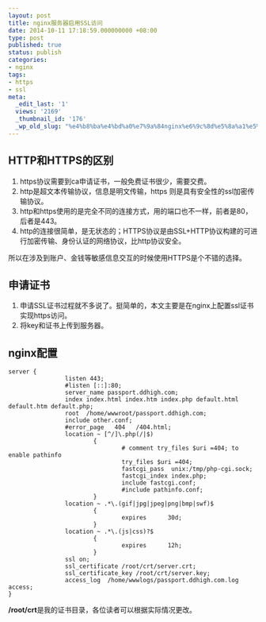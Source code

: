 ```yaml
---
layout: post
title: nginx服务器启用SSL访问
date: 2014-10-11 17:18:59.000000000 +08:00
type: post
published: true
status: publish
categories:
- nginx
tags:
- https
- ssl
meta:
  _edit_last: '1'
  views: '2169'
  _thumbnail_id: '176'
  _wp_old_slug: "%e4%b8%ba%e4%bd%a0%e7%9a%84nginx%e6%9c%8d%e5%8a%a1%e5%99%a8%e5%90%af%e7%94%a8ssl%e8%af%81%e4%b9%a6"
---
```

## HTTP和HTTPS的区别
1. https协议需要到ca申请证书，一般免费证书很少，需要交费。 　
2. http是超文本传输协议，信息是明文传输，https 则是具有安全性的ssl加密传输协议。 　　
3. http和https使用的是完全不同的连接方式，用的端口也不一样，前者是80，后者是443。 　　
4. http的连接很简单，是无状态的；HTTPS协议是由SSL+HTTP协议构建的可进行加密传输、身份认证的网络协议，比http协议安全。

所以在涉及到账户、金钱等敏感信息交互的时候使用HTTPS是个不错的选择。   
## 申请证书
1. 申请SSL证书过程就不多说了。挺简单的，本文主要是在nginx上配置ssl证书实现https访问。   
2. 将key和证书上传到服务器。

## nginx配置

```
server {
                listen 443;
                #listen [::]:80;
                server_name passport.ddhigh.com;
                index index.html index.htm index.php default.html default.htm default.php;
                root  /home/wwwroot/passport.ddhigh.com;
                include other.conf;
                #error_page   404   /404.html;
                location ~ [^/]\.php(/|$)
                        {
                                # comment try_files $uri =404; to enable pathinfo
                                try_files $uri =404;
                                fastcgi_pass  unix:/tmp/php-cgi.sock;
                                fastcgi_index index.php;
                                include fastcgi.conf;
                                #include pathinfo.conf;
                        }
                location ~ .*\.(gif|jpg|jpeg|png|bmp|swf)$
                        {
                                expires      30d;
                        }
                location ~ .*\.(js|css)?$
                        {
                                expires      12h;
                        }
                ssl on;
                ssl_certificate /root/crt/server.crt;
                ssl_certificate_key /root/crt/server.key;
                access_log  /home/wwwlogs/passport.ddhigh.com.log  access;
}
```

**/root/crt**是我的证书目录，各位读者可以根据实际情况更改。